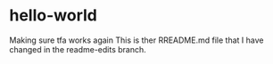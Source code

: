 # hello-world
Making sure tfa works again
This is ther RREADME.md file that I have changed in the readme-edits branch.
